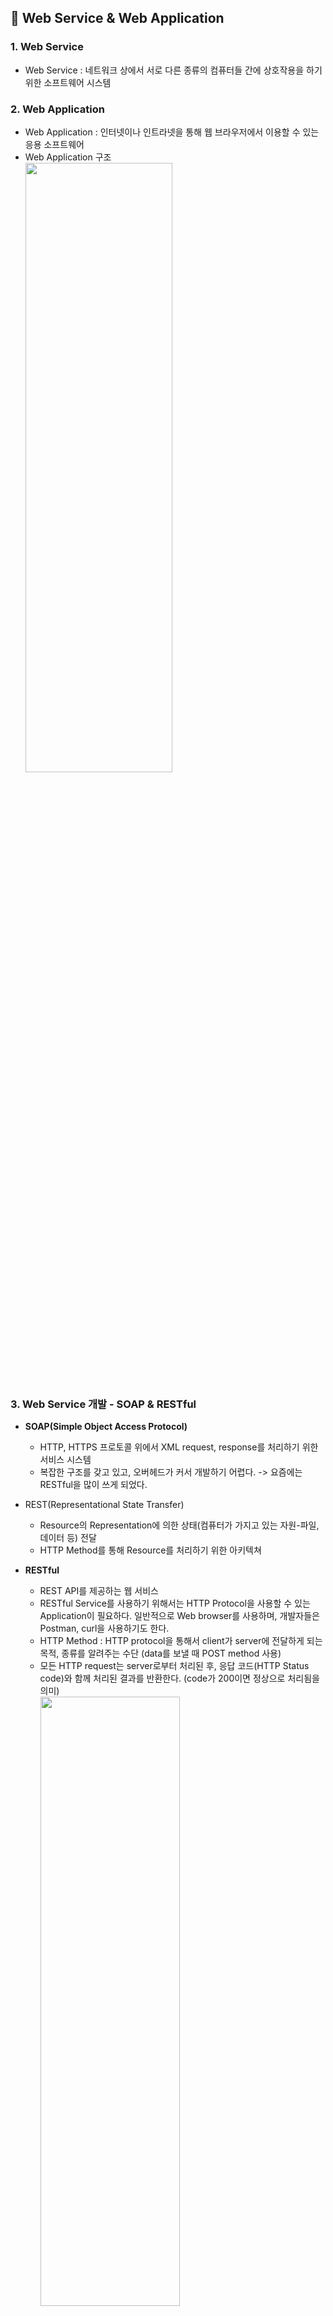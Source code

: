 ## :cherry_blossom: Web Service & Web Application

### 1. Web Service
* Web Service : 네트워크 상에서 서로 다른 종류의 컴퓨터들 간에 상호작용을 하기 위한 소프트웨어 시스템

### 2. Web Application
* Web Application : 인터넷이나 인트라넷을 통해 웹 브라우저에서 이용할 수 있는 응용 소프트웨어
* Web Application 구조   
<img src="https://user-images.githubusercontent.com/61045469/104447786-9b822e00-55df-11eb-89c0-ce5f89e7c006.PNG" width="70%" height="50%"></img><br/>

### 3. Web Service 개발 - SOAP & RESTful
* **SOAP(Simple Object Access Protocol)**
  * HTTP, HTTPS 프로토콜 위에서 XML request, response를 처리하기 위한 서비스 시스템
  * 복잡한 구조를 갖고 있고, 오버헤드가 커서 개발하기 어렵다. -> 요즘에는 RESTful을 많이 쓰게 되었다.

* REST(Representational State Transfer)
  * Resource의 Representation에 의한 상태(컴퓨터가 가지고 있는 자원-파일, 데이터 등) 전달
  * HTTP Method를 통해 Resource를 처리하기 위한 아키텍쳐
  
* **RESTful**
  * REST API를 제공하는 웹 서비스
  * RESTful Service를 사용하기 위해서는 HTTP Protocol을 사용할 수 있는 Application이 필요하다. 일반적으로 Web browser를 사용하며, 개발자들은 Postman, curl을 사용하기도 한다.
  * HTTP Method : HTTP protocol을 통해서 client가 server에 전달하게 되는 목적, 종류를 알려주는 수단 (data를 보낼 때 POST method 사용)
  * 모든 HTTP request는 server로부터 처리된 후, 응답 코드(HTTP Status code)와 함께 처리된 결과를 반환한다. (code가 200이면 정상으로 처리됨을 의미)   
<img src="https://user-images.githubusercontent.com/61045469/104449031-53640b00-55e1-11eb-9fcb-27f4668d4104.png" width="70%" height="50%"></img><br/>

* Resource
  * URI(Uniform Resource Identifier), 인터넷 자원을 나타내는 고유한(유일한) 주소
  * Resource 요청, 응답할 때 XML, HTML, JSON과 같은 문서 포맷을 사용한다.
  
### 4. SOAP vs RESTful
<img src="https://user-images.githubusercontent.com/61045469/104450801-003f8780-55e4-11eb-9f82-7c610de59eb4.png" width="60%" height="40%"></img><br/>

<br>

## :cherry_blossom: Spring Boot로 개발하는 RESTful Service

### 1. Spring Boot 개요
* Spring Boot
  * 단독으로 실행이 가능한 스프링 애플리케이션을 생성한다. 
  * Tomcat, Jetty, Undertow 등을 내장하고 있다.
  * Spring Framework에 필요한 다양한 설정(IoC, AOP 등) 작업이 많이 생략되었다. -> 개발자는 비즈니스 로직에 더 집중할 수 있다.
  * @SpringBootApplication가 붙여진 main 클래스를 실행시키면 Application이 실행된다.
  
### 2. REST API 설계
* Social Media Application
  * User -> Posts   
  <img src="https://user-images.githubusercontent.com/61045469/104457293-31708580-55ed-11eb-80c1-325db2fbff49.png" width="60%" height="40%"></img><br/>

### 3. Spring Boot Project 생성
* [https://start.spring.io](https://start.spring.io/) 사이트 접속하여 프로젝트 생성
  * Project : Maven Project
  * Language : Java (jdk 13.0.2)
  * Spring Boot : 2.4.1
  * Project Metadata
    * Group : com.example
    * Artifact : restful-web-service
    * Packaging : Jar
    * Java : 8
  * Dependencies : Spring Boot DevTools, Lombok, Spring Web, Spring Data JPA, H2 Database 추가
  
### 4. Spring Boot Project 구조 확인과 실행 방법
* application.properties 파일명을 application.yml로 수정 -> Spring 설정 파일(yml이 더 많이 사용되는 추세이다.)
* application.yml 파일에 추가(톰캣 서버 포트 설정)
```java
server:
  port: 8088
```
* application.yml vs application.properties
  * application.properties 형식 -> 설정이름=값
  * application.yml 형식 -> 설정이름:값

### 5. HelloWorld Controller 추가
* 일반 controller class와 REST controller class는 다르다. -> @RestControlller 사용
```java
@RestController
public class HelloWorldController {
    // GET
    // /hello-world (endpoint)
    // 예전 방식 : @RequestMapping(method=RequestMethod.GET, path="/hello-world")
    @GetMapping("/hello-world")
    public String helloWorld() {
        return "Hello World";
    }
}
```
* Postman으로도 확인 가능  
<img src="https://user-images.githubusercontent.com/61045469/104487101-0186a980-5610-11eb-8b03-8313e68529ed.png" width="70%" height="50%"></img><br/>

### 6. HelloWorld Bean 추가
* HelloWorldController에 추가
  * String형식이 아닌 Bean객체 형식으로 return하기 때문에 Spring Framework에서는 **json형태**({"message":"Hello World"})로 변환하여 반환해준다.
  * 여기서 생긴 의문! @ResponseBody이 없는데 왜 ViewResolver가 동작하지 않고 HttpMessageConverter가 동작할까?
    * HelloWorldController에 있는 @RestController에 @ResponseBody가 포함되어 있었다~
```java
    // class 생성 : alt + enter
    @GetMapping("/hello-world-bean")
    public HelloWorldBean helloWorldBean() {
        return new HelloWorldBean("Hello World");
    }
```
* Lombok 실행하기 위한 옵션 설정
  * IntelliJ - File - Settings - annotation 검색(Annotation Processors) - Enable annotation processing 체크 후 Apply
* Lombok Plugin 추가
  * IntelliJ - File - Settings - Plugins - lombok 검색 후 Lombok Plugin 설치 - Restart IDE
* **@Data** : Lombok에서는 여러 method들을 자동 생성해주기 때문에 getter, setter를 만들 필요 없다.
* **@AllArgsConstructor**는 생성자를 만들어주는 역할을 하기 때문에 따로 생성자 코드를 추가하면 error가 난다.
* **@NoArgsConstructor**는 매개변수가 없는 생성자를 만들때 사용한다. (Default 생성자)
```java
@Data
@AllArgsConstructor
@NoArgsConstructor
public class HelloWorldBean {
    private String message;

}
```

### 7. DispatcherServlet과 프로젝트 동작의 이해
* DispatcherServlet
  * client 요청을 처리하는 gateway로 볼 수 있다.
  * client 요청을 한곳으로 받아서 처리하고 요청에 맞는 Handler로 요청을 전달한다.
  * Handler 실행 결과를 Http response 형태로 만들어서 반환한다.   
<img src="https://user-images.githubusercontent.com/61045469/104559350-9a0c4080-5687-11eb-8bb2-83e355ff684e.png" width="60%" height="40%"></img><br/>
* RestController
  * Spring 4부터 @RestController 지원
  * @Controller + @RestController 기능 모두 포함
  * View를 갖지 않는 REST Data(JSON, XML)를 반환    
<img src="https://user-images.githubusercontent.com/61045469/104559637-0129f500-5688-11eb-91b7-cafa709f76fd.png" width="70%" height="50%"></img><br/>

### 8. Path Variable 사용
* 가변 data값 : @PathVariable annotation 사용
* HelloWorldController에 추가
```java
    @GetMapping("/hello-world-bean/path-variable/{name}")
    public HelloWorldBean helloWorldBean(@PathVariable String name) {
        return new HelloWorldBean(String.format("Hello World, %s", name));
    }
```
* JSON 플러그인 설치
  * chrome 웹 스토어 - JSON Viewer 설치하기
  
<br>

## :cherry_blossom: User Service API 구현

### 1. User 도메인 클래스 생성
* User Domain 생성
```java
@Data
@AllArgsConstructor
public class User {
    private Integer id;
    private String name;
    private Date joinDate;
}
```
* User Service 생성
```java
// 비즈니스 로직
@Service
public class UserDaoService {
    private static List<User> users = new ArrayList<>();

    private static int usersCount = 3;

    static {
        users.add(new User(1, "Kenneth", new Date()));
        users.add(new User(2, "Alice", new Date()));
        users.add(new User(3, "Elena", new Date()));
    }

    public List<User> findAll() {
        return users;
    }

    public User save(User user) {
        if (user.getId() == null) {
            user.setId(++usersCount);
        }

        users.add(user);
        return user;
    }

    public User findOne(int id) {
        for (User user : users) {
            if (user.getId() == id) return user;
        }
        return null;
    }
}
```

### 2. User API 구현
* 사용자 목록 조회 -> GET HTTP Method
* 사용자 등록 -> POST HTTP Method
* ctrl + alt + v : 변수 자동 생성 단축키

* UserController 클래스 (HTTP Status Code 제어 )
```java
@RestController
public class UserController {
    private UserDaoService service;

    public UserController(UserDaoService service) {
        this.service = service;
    }

    @GetMapping("/users")
    public List<User> retrieveAllUsers() {
        return service.findAll();
    }

    // GET /users/1 or /users/10 -> String 형으로 서버에 전달됨
    @GetMapping("/users/{id}")
    public User retrieveUser(@PathVariable int id) { // 받을때 int 형으로 받으면 String -> int 자동 형변환됨
        User user = service.findOne(id);

        // HTTP Status Code 제어 -> Exception Handling
        if(user == null) {
            throw new UserNotFoundException(String.format("ID[%s] not found", id));
        }

        return user;
    }

    @PostMapping("/users")
    public ResponseEntity<User> createUser(@RequestBody User user) { // object 형식이기 때문에 @RequestBody 사용
        User savedUser = service.save(user);

        // HTTP Status Code 제어 -> 좋은 API 설계 방법.(네트워크 트래픽 감소, 효율적!) 최종적으로 200 대신 201 created 출력
        URI location = ServletUriComponentsBuilder.fromCurrentRequest() // 현재 요청된 request 값을 사용한다는 것을 의미
                .path("/{id}")
                .buildAndExpand(savedUser.getId())
                .toUri();

        return ResponseEntity.created(location).build();
    }
}
```

* Exception 클래스 -> null값을 리턴하지 않고 오류를 발생시키게끔 하였다.

* 또한 500 error code를 리턴할 경우 예외 발생 원인코드가 드러나 보안상의 문제가 있을 수 있으므로, 다른 적절한 상태로 개선해보도록 한다.
```java
// HTTP Status Code
// 2XX -> OK
// 4XX -> Client 문제
// 5XX -> Server 문제
// resource 없을 경우 500 error code 대신 404 not found 를 리턴하도록 하자!
@ResponseStatus(HttpStatus.NOT_FOUND)
public class UserNotFoundException extends RuntimeException {
    public UserNotFoundException(String message) {
        super(message);
    }
}
```

### 3. Spring AOP를 이용한 Exception Handling
* 다른 클래스에도 exception을 적용할 수 있도록 exception폴더 생성
* 일반화된 exception 클래스 생성 -> **AOP**

* ExceptionResponse 클래스
```java
@Data
@AllArgsConstructor
@NoArgsConstructor
public class ExceptionResponse {
    private Date timestamp;
    private String message;
    private String details;
}
```

* CustomizedResponseEntityExceptionHandler 클래스
```java
@RestController
@ControllerAdvice // 모든 컨트롤러가 실행될 때마다 적용 -> 에러 생기면 ExceptionHandler 에 등록된 method 실행됨
public class CustomizedResponseEntityExceptionHandler extends ResponseEntityExceptionHandler {

    @ExceptionHandler(Exception.class)
    public final ResponseEntity<Object> handleAllExceptions(Exception ex, WebRequest request) {
        ExceptionResponse exceptionResponse =
                new ExceptionResponse(new Date(), ex.getMessage(), request.getDescription(false));

        return new ResponseEntity(exceptionResponse, HttpStatus.INTERNAL_SERVER_ERROR);
    }

    // UserNotFoundException 일어날 경우 실행되는 method
    @ExceptionHandler(UserNotFoundException.class)
    public final ResponseEntity<Object> handleUserNotFoundException(Exception ex, WebRequest request) {
        ExceptionResponse exceptionResponse =
                new ExceptionResponse(new Date(), ex.getMessage(), request.getDescription(false));

        return new ResponseEntity(exceptionResponse, HttpStatus.NOT_FOUND);
    }
}
```
